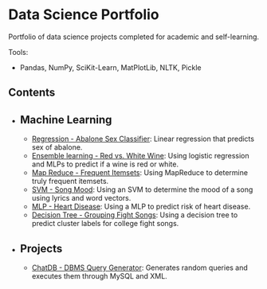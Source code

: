 # Data Science Portfolio

Portfolio of data science projects completed for academic and self-learning.

Tools:
- Pandas, NumPy, SciKit-Learn, MatPlotLib, NLTK, Pickle

## Contents
- ## Machine Learning
  - [Regression - Abalone Sex Classifier](https://github.com/buzzkale/data_science_portfolio/blob/main/abalone.ipynb): Linear regression that predicts sex of abalone.
  - [Ensemble learning - Red vs. White Wine](https://github.com/buzzkale/data_science_portfolio/blob/main/wine.ipynb): Using logistic regression and MLPs to predict if a wine is red or white.
  - [Map Reduce - Frequent Itemsets](https://github.com/buzzkale/data_science_portfolio/blob/main/mapreduce.ipynb): Using MapReduce to determine truly frequent itemsets.
  - [SVM - Song Mood](https://github.com/buzzkale/data_science_portfolio/blob/main/lyrics-3.ipynb): Using an SVM to determine the mood of a song using lyrics and word vectors.
  - [MLP - Heart Disease](https://github.com/buzzkale/data_science_portfolio/blob/main/heart-disease-2.ipynb): Using a MLP to predict risk of heart disease.
  - [Decision Tree - Grouping Fight Songs](https://github.com/buzzkale/data_science_portfolio/blob/main/fightsongs.ipynb): Using a decision tree to predict cluster labels for college fight songs.

- ## Projects
  - [ChatDB - DBMS Query Generator](https://github.com/buzzkale/data_science_portfolio/blob/main/abalone.ipynb): Generates random queries and executes them through MySQL and XML.
